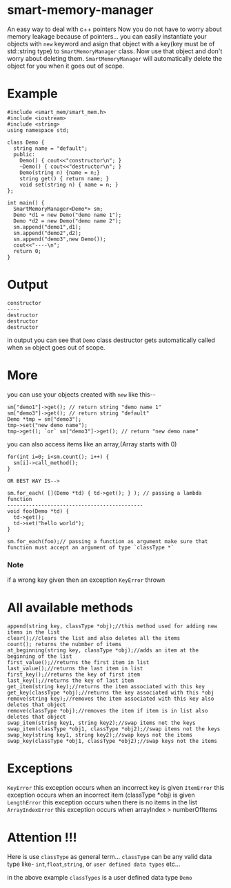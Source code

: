 # smart-memory-manager
An easy way to deal with c++ pointers
Now you do not have to worry about memory leakage because of pointers...
you can easily instantiate your objects with `new` keyword and asign that object with a key(key must be of std::string type) to `SmartMemoryManager` class. Now use that object and don't worry about deleting them. `SmartMemoryManager` will automatically delete the object for you when it goes out of scope.
# Example
```
#include <smart_mem/smart_mem.h>
#include <iostream>
#include <string>
using namespace std;

class Demo {
  string name = "default";
  public:
    Demo() { cout<<"constructor\n"; }
    ~Demo() { cout<<"destructor\n"; }
    Demo(string n) {name = n;}
    string get() { return name; }
    void set(string n) { name = n; }
};

int main() {
  SmartMemoryManager<Demo*> sm;
  Demo *d1 = new Demo("demo name 1");
  Demo *d2 = new Demo("demo name 2");
  sm.append("demo1",d1);
  sm.append("demo2",d2);
  sm.append("demo3",new Demo());
  cout<<"----\n";
  return 0;
}
```
# Output
```
constructor
----
destructor
destructor
destructor
```
in output you can see that `Demo` class destructor gets automatically called when `sm` object goes out of scope.

# More
you can use your objects created with `new` like this--
```
sm["demo1"]->get(); // return string "demo name 1"
sm["demo3"]->get(); // return string "default"
Demo *tmp = sm["demo3"];
tmp->set("new demo name");
tmp->get(); `or` sm["demo3"]->get(); // return "new demo name"
```
you can also access items like an array,(Array starts with 0)
```
for(int i=0; i<sm.count(); i++) {
  sm[i]->call_method();
}

OR BEST WAY IS-->

sm.for_each( [](Demo *td) { td->get(); } ); // passing a lambda function
--------------------------------------------
void foo(Demo *td) {
  td->get();
  td->set("hello world");
}

sm.for_each(foo);// passing a function as argument make sure that function must accept an argument of type `classType *`
```
### Note
if a wrong key given then an exception `KeyError` thrown
# All available methods
```
append(string key, classType *obj);//this method used for adding new items in the list
clear();//clears the list and also deletes all the items
count(); returns the nubmber of items
at_beginning(string key, classType *obj);//adds an item at the beginning of the list
first_value();//returns the first item in list
last_value();//returns the last item in list
first_key();//returns the key of first item
last_key();//returns the key of last item
get_item(string key);//returns the item associated with this key
get_key(classType *obj);//returns the key associated with this *obj
remove(string key);//removes the item associated with this key also deletes that object
remove(classType *obj);//removes the item if item is in list also deletes that object
swap_item(string key1, string key2);//swap items not the keys
swap_item(classType *obj1, classType *obj2);//swap items not the keys
swap_key(string key1, string key2);//swap keys not the items
swap_key(classType *obj1, classType *obj2);//swap keys not the items
```
# Exceptions
`KeyError` this exception occurs when an incorrect key is given
`ItemError` this exception occurs when an incorrect item (classType *obj) is given
`LengthError` this exception occurs when there is no items in the list
`ArrayIndexError` this exception occurs when arrayIndex > numberOfItems

# Attention !!!
Here is use `classType` as general term...
`classType` can be any valid data type like- `int`,`float`,`string`, or `user defined data types` etc...

in the above example `classTypes` is a user defined data type `Demo`
